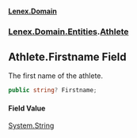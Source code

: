 #### [Lenex.Domain](index.md 'index')
### [Lenex.Domain.Entities](Lenex.Domain.Entities.md 'Lenex.Domain.Entities').[Athlete](Lenex.Domain.Entities.Athlete.md 'Lenex.Domain.Entities.Athlete')

## Athlete.Firstname Field

The first name of the athlete.

```csharp
public string? Firstname;
```

#### Field Value
[System.String](https://docs.microsoft.com/en-us/dotnet/api/System.String 'System.String')